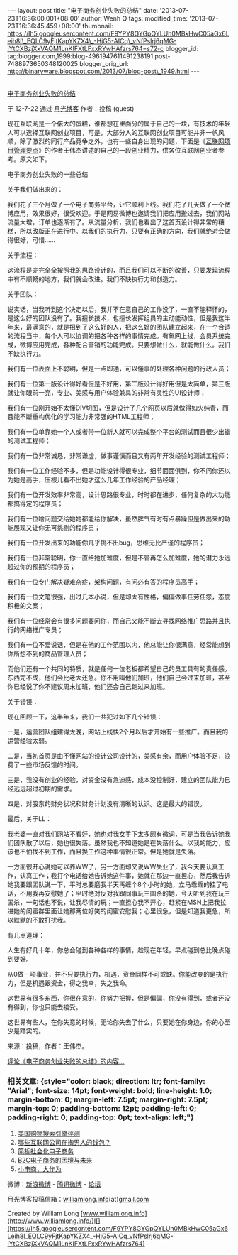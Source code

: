 --- layout: post title: "电子商务创业失败的总结" date:
'2013-07-23T16:36:00.001+08:00' author: Wenh Q tags: modified\_time:
'2013-07-23T16:36:45.459+08:00' thumbnail:
https://lh5.googleusercontent.com/F9YPY8GYGpQYLUh0MBkHwC05aGx6Leih8l\_EQLC9yFjtKapYKZX4\_-HjG5-AICq\_vNfPslrj6qMG-lYtCXBzjXxVAQM1LnKIFXtLFxxRYwHAfzrs764=s72-c
blogger\_id:
tag:blogger.com,1999:blog-4961947611491238191.post-7488973650348120025
blogger\_orig\_url:
http://binaryware.blogspot.com/2013/07/blog-post\_1949.html ---

[\
电子商务创业失败的总结](http://www.williamlong.info/archives/3165.html)

于 12-7-22 通过 [月光博客](http://www.williamlong.info/) 作者：投稿
(guest)

现在互联网是一个偌大的蛋糕，谁都想在里面分的属于自己的一块，有技术的年轻人可以选择互联网创业项目，可是，大部分人的互联网创业项目可能并非一帆风顺，除了激烈的同行产品竞争之外，也有一些自身出现的问题，下面是《[互联网项目管理要点](http://www.williamlong.info/archives/3088.html)》的作者王伟杰讲述的自己的一段创业精力，供各位互联网创业者参考。原文如下。

电子商务创业失败的一些总结

关于我们做出来的：

我们花了三个月做了一个电子商务平台，让它顺利上线。我们花了几天做了一个微博应用，效果很好，很受欢迎。于是网易微博也邀请我们把应用搬过去，我们网站流量大增，订单也逐渐有了。从流量分析，我们也看出了这首页设计得非常的糟糕，所以改版正在进行中。以我们的执行力，只要有正确的方向，我们就绝对会做得很好，可惜……

关于流程：

这流程是完完全全按照我的思路设计的，而且我们可以不断的改善，只要发现流程中有不顺畅的地方，我们就会改进。我们不缺执行力和创造力。

关于团队：

说实话，当我听到这个决定以后，我并不在意自己的工作没了，一直不能释怀的，是这么好的团队没有了。我擅长技术，也擅长发挥组员的主动能动性，但是我这半年来，最满意的，就是招到了这么好的人，把这么好的团队建立起来，在一个合适的流程当中，每个人可以协调的把各种各样的事情完成。有氧网上线，会员系统完成，微博应用完成，各种配合营销的功能完成。只要想做什么，就能做什么。我们不缺执行力。

我们有一位表面上不聪明，但是一点即通，可以懂事的处理各种问题的行政人员；

我们有一位第一版设计得好看但是不好用，第二版设计得好用但是太简单，第三版就让你眼前一亮，专业、美感与用户体验兼具的非常有灵性的UI设计师；

我们有一位刚开始不太懂DIV切图，但是设计了几个网页以后就做得如火纯青，而且能不断重构优化的学习能力非常强的HTML工程师；

我们有一位单靠她一个人或者带一位新人就可以完成整个平台的测试而且很少出错的测试工程师；

我们有一位非常诚恳，非常谦虚，做事谨慎而且又有两年开发经验的测试工程师；

我们有一位工作经验不多，但是功能设计得很专业，细节面面俱到，你不问你还以为她是高手，压根儿看不出她才这么几年工作经验的产品经理；

我们有一位开发效率非常高，设计思路很专业，时时都在进步，任何复杂的大功能都搞得定的程序员；

我们有一位啥问题交给她她都能给你解决，虽然脾气有时有点暴躁但是做出来的功能展现又让你无可挑剔的程序员；

我们有一位开发出来的功能你几乎挑不出bug，思维无比严谨的程序员；

我们有一位非常聪明，你一直给她加难度，但是不管再怎么加难度，她的潜力永远超过你的预期的程序员；

我们有一位专门解决疑难杂症，架构问题，有问必有答的程序员高手；

我们有一位文笔很强，出过几本小说，但是却太有性格，偏偏做事任劳任怨，态度积极的文案；

我们有一位经常会有很多问题要问你，而自己又能不断去寻找网络推广思路并且执行的网络推广专员；

我们有一位不爱说话，但是在他的工作范围以内，他总能让你很满意，经常能想到你所想不到的商品管理人员；

而他们还有一个共同的特质，就是任何一位老板都希望自己的员工具有的责任感。东西完不成，他们会比老大还急。你不用叫他们加班，他们自己会过来加班，甚至你已经说了你不建议周末加班，他们还会自己跑过来加班。

关于错误：

现在回顾一下，这半年来，我们一共犯过如下几个错误：

一是，运营团队组建得太晚，网站上线快2个月以后才开始有一些推广。而且我的运营经验太弱。

二是，当初首页是由不懂网站的设计公司设计的，美感有余，而用户体验不足，浪费了一些市场反馈的时间。

三是，我没有创业的经验，对资金没有急迫感，成本没控制好，建立的团队能力已经远远超过初期的需求。

四是，对股东的财务状况和财务计划没有清晰的认识。这是最大的错误。

最后，关于LL：

我老婆一直对我们网站不看好，她也对我女手下太多颇有微词，可是当我告诉她我们团队散了以后，她也很失落。虽然我也不知道她是在失落什么。以我的能力，应该也不怕找不到工作，而且换工作这种事情很正常。但是她就是失落。

一方面很开心说她可以养WW了，另一方面却又说WW失业了，我今天要认真工作，认真工作；我打个电话给她告诉她这件事，她就在那边一直担心，然后我告诉她我要跟团队说一下，平时总要磨我半天再缠个8个小时的她，立马乖乖的挂了电话，不用我再安慰她了；平时绝对反对我跟同事玩三国杀的她，今天听到我在玩三国杀，一句话也不说，让我尽情的玩；一直担心我不开心，赶紧在MSN上把我拉进她的闺蜜群里面让她那两位好笑的闺蜜安慰我；心里很急，但是知道我更急，所以默默的不敢打扰我。

有几点道理：

人生有好几十年，你总会碰到各种各样的事情，趁现在年轻，早点碰到总比晚点碰到要好。

从0做一项事业，并不只要执行力，机遇，资金同样不可或缺。你能改变的是执行力，但是机遇跟资金，得之我幸，失之我命。

这世界有很多东西，你很在意的，你努力把握，但是偏偏，你没有得到，或者还没有得到，你也只能去接受。

这世界有些人，在你失意的时候，无论你失去了什么，只要她在你身边，你的心至少是踏实的。

来源：投稿，作者：王伟杰。

[评论《电子商务创业失败的总结》的内容...](http://www.williamlong.info/archives/3165.html)

### 相关文章: {style="color: black; direction: ltr; font-family: "Arial"; font-size: 14pt; font-weight: bold; line-height: 1.0; margin-bottom: 0; margin-left: 7.5pt; margin-right: 7.5pt; margin-top: 0; padding-bottom: 12pt; padding-left: 0; padding-right: 0; padding-top: 0pt; text-align: left;"}

1.  [美国购物搜索引擎评测](http://www.williamlong.info/archives/3151.html)
2.  [哪些互联网公司在掏男人的钱包？](http://www.williamlong.info/archives/3150.html)
3.  [简析社会化电子商务](http://www.williamlong.info/archives/3039.html)
4.  [B2C电子商务的困境与未来](http://www.williamlong.info/archives/3037.html)
5.  [小电商，大作为](http://www.williamlong.info/archives/3032.html)

[](http://www.williamlong.info/archives/3032.html)

微博：[新浪微博](http://weibo.com/williamlong) -
[腾讯微博](http://t.qq.com/williamlong) -
[论坛](http://www.moon-bbs.com/)

月光博客投稿信箱：[williamlong.info](http://williamlong.info/)(at)[gmail.com](http://gmail.com/)

Created by William Long
[www.williamlong.info](http://www.williamlong.info/)![](https://lh5.googleusercontent.com/F9YPY8GYGpQYLUh0MBkHwC05aGx6Leih8l_EQLC9yFjtKapYKZX4_-HjG5-AICq_vNfPslrj6qMG-lYtCXBzjXxVAQM1LnKIFXtLFxxRYwHAfzrs764)
